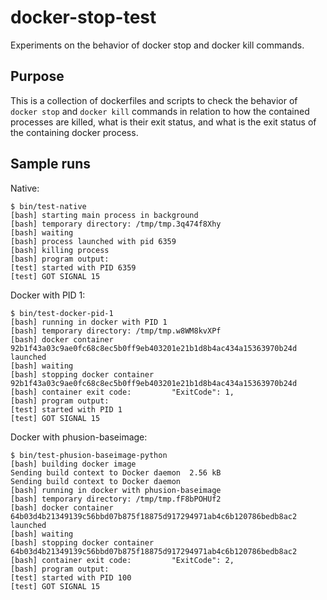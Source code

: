 # docker-stop-test

Experiments on the behavior of docker stop and docker kill commands.


## Purpose

This is a collection of dockerfiles and scripts to check the behavior of `docker stop` and
`docker kill` commands in relation to how the contained processes are killed, what is their
exit status, and what is the exit status of the containing docker process.


## Sample runs

Native:

```
$ bin/test-native
[bash] starting main process in background
[bash] temporary directory: /tmp/tmp.3q474f8Xhy
[bash] waiting
[bash] process launched with pid 6359
[bash] killing process
[bash] program output:
[test] started with PID 6359
[test] GOT SIGNAL 15
```

Docker with PID 1:

```
$ bin/test-docker-pid-1
[bash] running in docker with PID 1
[bash] temporary directory: /tmp/tmp.w8WM8kvXPf
[bash] docker container 92b1f43a03c9ae0fc68c8ec5b0ff9eb403201e21b1d8b4ac434a15363970b24d launched
[bash] waiting
[bash] stopping docker container
92b1f43a03c9ae0fc68c8ec5b0ff9eb403201e21b1d8b4ac434a15363970b24d
[bash] container exit code:         "ExitCode": 1,
[bash] program output:
[test] started with PID 1
[test] GOT SIGNAL 15
```

Docker with phusion-baseimage:

```
$ bin/test-phusion-baseimage-python
[bash] building docker image
Sending build context to Docker daemon  2.56 kB
Sending build context to Docker daemon
[bash] running in docker with phusion-baseimage
[bash] temporary directory: /tmp/tmp.fF8bPOHUf2
[bash] docker container 64b03d4b21349139c56bbd07b875f18875d917294971ab4c6b120786bedb8ac2 launched
[bash] waiting
[bash] stopping docker container
64b03d4b21349139c56bbd07b875f18875d917294971ab4c6b120786bedb8ac2
[bash] container exit code:         "ExitCode": 2,
[bash] program output:
[test] started with PID 100
[test] GOT SIGNAL 15
```
